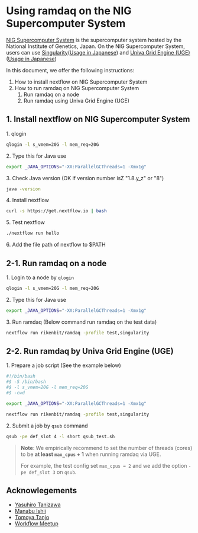 # Using ramdaq on the NIG Supercomputer System

[NIG Supercomputer System](https://sc.ddbj.nig.ac.jp/en?set_language=en) is the supercomputer system hosted by the National Institute of Genetics, Japan. On the NIG Supercomputer System, users can use [Singularity](https://sylabs.io/)([Usage in Japanese](https://sc.ddbj.nig.ac.jp/ja/guide/software/singularity)) and [Univa Grid Engine (UGE)](https://www.univa.com/products/) ([Usage in Japanese](https://sc.ddbj.nig.ac.jp/ja/guide/software/univa-grid-engine))

In this document, we offer the following instructions:

1. How to install nextflow on NIG Supercomputer System
2. How to run ramdaq on NIG Supercomputer System
   1. Run ramdaq on a node
   2. Run ramdaq using Univa Grid Engine (UGE)

## 1. Install nextflow on NIG Supercomputer System

1\. qlogin

```bash
qlogin -l s_vmem=20G -l mem_req=20G
```

2\. Type this for Java use

```bash
export _JAVA_OPTIONS="-XX:ParallelGCThreads=1 -Xmx1g"
```

3\. Check Java version (OK if version number isZ "1.8.y_z" or "8")

```bash
java -version
```

4\. Install nextflow

```bash
curl -s https://get.nextflow.io | bash
```

5\. Test nextflow

```bash
./nextflow run hello
```

6\. Add the file path of nextflow to $PATH

## 2-1. Run ramdaq on a node

1\. Login to a node by `qlogin`

```bash
qlogin -l s_vmem=20G -l mem_req=20G
```

2\. Type this for Java use

```bash
export _JAVA_OPTIONS="-XX:ParallelGCThreads=1 -Xmx1g"
```

3\. Run ramdaq (Below command run ramdaq on the test data)

```bash
nextflow run rikenbit/ramdaq -profile test,singularity
```

## 2-2. Run ramdaq by Univa Grid Engine (UGE)

1\. Prepare a job script (See the example below)

```bash
#!/bin/bash
#$ -S /bin/bash
#$ -l s_vmem=20G -l mem_req=20G
#$ -cwd

export _JAVA_OPTIONS="-XX:ParallelGCThreads=1 -Xmx1g"

nextflow run rikenbit/ramdaq -profile test,singularity
```

2\. Submit a job by `qsub` command

```bash
qsub -pe def_slot 4 -l short qsub_test.sh
```

> **Note**: We empirically recommend to set the number of threads (cores) to be **at least `max_cpus` + 1** when running ramdaq via UGE.
>
> For example, the test config set `max_cpus = 2` and we add the option `-pe def_slot 3` on `qsub`.

## Acknowlegements

- [Yasuhiro Tanizawa](https://github.com/nigyta)
- [Manabu Ishii](https://github.com/manabuishii)
- [Tomoya Tanjo](https://github.com/tom-tan)
- [Workflow Meetup](https://github.com/workflow-meetup-jp/workflow-meetup)